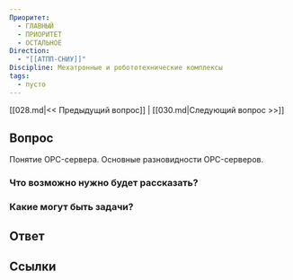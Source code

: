 ```yaml
---
Приоритет:
  - ГЛАВНЫЙ
  - ПРИОРИТЕТ
  - ОСТАЛЬНОЕ
Direction:
  - "[[АТПП-СНИУ]]" 
Discipline: Мехатронные и робототехнические комплексы 
tags:
  - пусто
---
```

[[028.md|<< Предыдущий вопрос]] | [[030.md|Следующий вопрос >>]]
## Вопрос

Понятие OPC-сервера. Основные разновидности OPC-серверов.

### Что возможно нужно будет рассказать?

### Какие могут быть задачи?

## Ответ

## Ссылки
